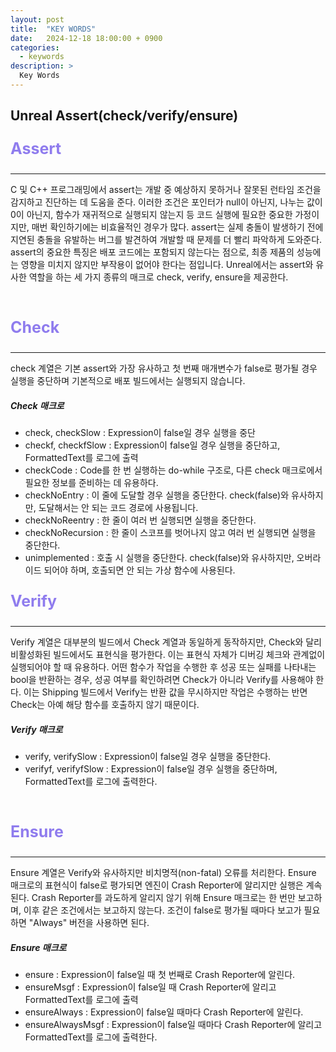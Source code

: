 ```yaml
---
layout: post
title:  "KEY WORDS"
date:   2024-12-18 18:00:00 + 0900
categories:
  - keywords
description: >
  Key Words
---
```

## Unreal Assert(check/verify/ensure)

<p style = "color:#8f7cee; font-size:25px; font-weight:bold">
Assert
</p>

---

C 및 C++ 프로그래밍에서 assert는 개발 중 예상하지 못하거나 잘못된 런타임 조건을 감지하고 진단하는 데 도움을 준다. 이러한 조건은 포인터가 null이 아닌지, 나누는 값이 0이 아닌지, 함수가 재귀적으로 실행되지 않는지 등 코드 실행에 필요한 중요한 가정이지만, 매번 확인하기에는 비효율적인 경우가 많다. assert는 실제 충돌이 발생하기 전에 지연된 충돌을 유발하는 버그를 발견하여 개발할 때 문제를 더 빨리 파악하게 도와준다. assert의 중요한 특징은 배포 코드에는 포함되지 않는다는 점으로, 최종 제품의 성능에는 영향을 미치지 않지만 부작용이 없어야 한다는 점입니다. 
Unreal에서는 assert와 유사한 역할을 하는 세 가지 종류의 매크로 check, verify, ensure을 제공한다.

<br/>

<p style = "color:#8f7cee; font-size:25px; font-weight:bold">
Check
</p>

---

check 계열은 기본 assert와 가장 유사하고 첫 번째 매개변수가 false로 평가될 경우 실행을 중단하며 기본적으로 배포 빌드에서는 실행되지 않습니다. 

##### Check 매크로
- check, checkSlow : Expression이 false일 경우 실행을 중단
- checkf, checkfSlow : Expression이 false일 경우 실행을 중단하고, FormattedText를 로그에 출력
- checkCode : Code를 한 번 실행하는 do-while 구조로, 다른 check 매크로에서 필요한 정보를 준비하는 데 유용하다.
- checkNoEntry : 이 줄에 도달할 경우 실행을 중단한다. check(false)와 유사하지만, 도달해서는 안 되는 코드 경로에 사용됩니다.
- checkNoReentry : 한 줄이 여러 번 실행되면 실행을 중단한다.
- checkNoRecursion : 한 줄이 스코프를 벗어나지 않고 여러 번 실행되면 실행을 중단한다.
- unimplemented : 호출 시 실행을 중단한다. check(false)와 유사하지만, 오버라이드 되어야 하며, 호출되면 안 되는 가상 함수에 사용된다.

<p style = "color:#8f7cee; font-size:25px; font-weight:bold">
Verify 
</p>

---

Verify 계열은 대부분의 빌드에서 Check 계열과 동일하게 동작하지만, Check와 달리 비활성화된 빌드에서도 표현식을 평가한다. 이는 표현식 자체가 디버깅 체크와 관계없이 실행되어야 할 때 유용하다. 어떤 함수가 작업을 수행한 후 성공 또는 실패를 나타내는 bool을 반환하는 경우, 성공 여부를 확인하려면 Check가 아니라 Verify를 사용해야 한다. 이는 Shipping 빌드에서 Verify는 반환 값을 무시하지만 작업은 수행하는 반면 Check는 아예 해당 함수를 호출하지 않기 때문이다.

##### Verify 매크로
- verify, verifySlow : Expression이 false일 경우 실행을 중단한다.
- verifyf, verifyfSlow : Expression이 false일 경우 실행을 중단하며, FormattedText를 로그에 출력한다.

<br/>

<p style = "color:#8f7cee; font-size:25px; font-weight:bold">
Ensure
</p>

---

Ensure 계열은 Verify와 유사하지만 비치명적(non-fatal) 오류를 처리한다. Ensure 매크로의 표현식이 false로 평가되면 엔진이 Crash Reporter에 알리지만 실행은 계속된다. Crash Reporter를 과도하게 알리지 않기 위해 Ensure 매크로는 한 번만 보고하며, 이후 같은 조건에서는 보고하지 않는다. 조건이 false로 평가될 때마다 보고가 필요하면 "Always" 버전을 사용하면 된다.

##### Ensure 매크로
- ensure : Expression이 false일 때 첫 번째로 Crash Reporter에 알린다.
- ensureMsgf : Expression이 false일 때 Crash Reporter에 알리고 FormattedText를 로그에 출력
- ensureAlways : Expression이 false일 때마다 Crash Reporter에 알린다.
- ensureAlwaysMsgf : Expression이 false일 때마다 Crash Reporter에 알리고 FormattedText를 로그에 출력한다.